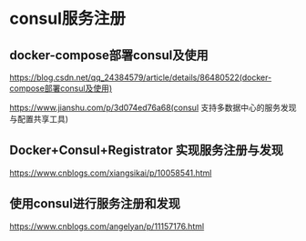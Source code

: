 # consul服务注册





## docker-compose部署consul及使用

https://blog.csdn.net/qq_24384579/article/details/86480522(docker-compose部署consul及使用)

https://www.jianshu.com/p/3d074ed76a68(consul 支持多数据中心的服务发现与配置共享工具)




## Docker+Consul+Registrator 实现服务注册与发现
https://www.cnblogs.com/xiangsikai/p/10058541.html



## 使用consul进行服务注册和发现

https://www.cnblogs.com/angelyan/p/11157176.html

